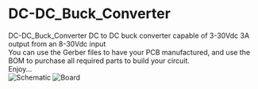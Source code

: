 # DC-DC_Buck_Converter
DC-DC_Buck_Converter DC to DC buck converter capable of 3-30Vdc 3A output from an 8-30Vdc input    
You can use the Gerber files to have your PCB manufactured, and use the BOM to purchase all required parts to build your circuit.      
Enjoy...      
![Schematic](https://user-images.githubusercontent.com/55294493/64899167-f6e48a80-d63e-11e9-9533-1345a9696155.JPG)      ![Board](https://user-images.githubusercontent.com/55294493/64897648-01038a80-d639-11e9-9574-50bb8f996f63.png)
